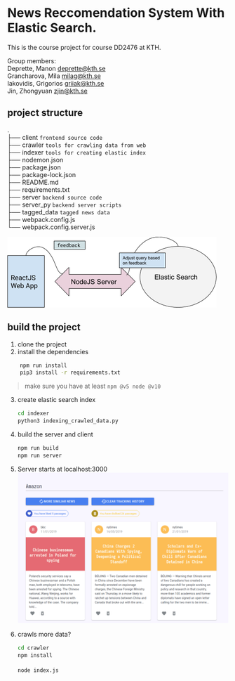 # News Reccomendation System With Elastic Search.

This is the course project for course DD2476 at KTH.

Group members:  
Deprette, Manon deprette@kth.se  
Grancharova, Mila milag@kth.se  
Iakovidis, Grigorios griiak@kth.se  
Jin, Zhongyuan zjin@kth.se

## project structure

.  
├── client `frontend source code`  
├── crawler `tools for crawling data from web`  
├── indexer `tools for creating elastic index`  
├── nodemon.json  
├── package.json  
├── package-lock.json  
├── README.md  
├── requirements.txt  
├── server `backend source code`  
├── server_py `backend server scripts`  
├── tagged_data `tagged news data`  
├── webpack.config.js  
└── webpack.config.server.js

![Overview](./client/overview.png)

## build the project

1. clone the project
2. install the dependencies

```bash
    npm run install
    pip3 install -r requirements.txt
```

> make sure you have at least `npm @v5 node @v10`

3. create elastic search index
   ```bash
   cd indexer
   python3 indexing_crawled_data.py
   ```
4. build the server and client
   ```bash
   npm run build
   npm run server
   ```
5. Server starts at localhost:3000  
   ![Screenshot](./client/example.png)

6. crawls more data?

   ```bash
   cd crawler
   npm install

   node index.js
   ```
